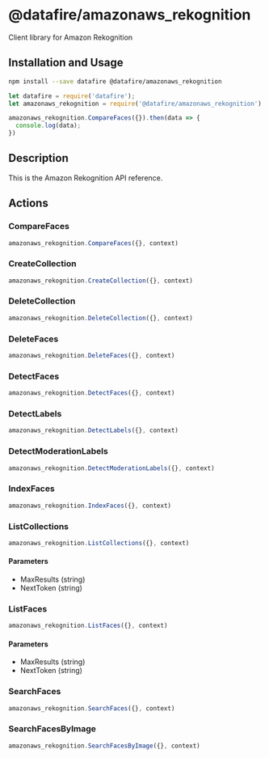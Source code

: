 # @datafire/amazonaws_rekognition

Client library for Amazon Rekognition

## Installation and Usage
```bash
npm install --save datafire @datafire/amazonaws_rekognition
```

```js
let datafire = require('datafire');
let amazonaws_rekognition = require('@datafire/amazonaws_rekognition').create();

amazonaws_rekognition.CompareFaces({}).then(data => {
  console.log(data);
})
```

## Description
This is the Amazon Rekognition API reference.

## Actions
### CompareFaces



```js
amazonaws_rekognition.CompareFaces({}, context)
```


### CreateCollection



```js
amazonaws_rekognition.CreateCollection({}, context)
```


### DeleteCollection



```js
amazonaws_rekognition.DeleteCollection({}, context)
```


### DeleteFaces



```js
amazonaws_rekognition.DeleteFaces({}, context)
```


### DetectFaces



```js
amazonaws_rekognition.DetectFaces({}, context)
```


### DetectLabels



```js
amazonaws_rekognition.DetectLabels({}, context)
```


### DetectModerationLabels



```js
amazonaws_rekognition.DetectModerationLabels({}, context)
```


### IndexFaces



```js
amazonaws_rekognition.IndexFaces({}, context)
```


### ListCollections



```js
amazonaws_rekognition.ListCollections({}, context)
```

#### Parameters
* MaxResults (string)
* NextToken (string)

### ListFaces



```js
amazonaws_rekognition.ListFaces({}, context)
```

#### Parameters
* MaxResults (string)
* NextToken (string)

### SearchFaces



```js
amazonaws_rekognition.SearchFaces({}, context)
```


### SearchFacesByImage



```js
amazonaws_rekognition.SearchFacesByImage({}, context)
```


